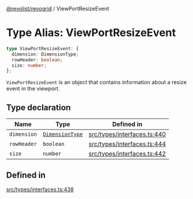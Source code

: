[@revolist/revogrid](README.md) / ViewPortResizeEvent

# Type Alias: ViewPortResizeEvent

```ts
type ViewPortResizeEvent: {
  dimension: DimensionType;
  rowHeader: boolean;
  size: number;
};
```

`ViewPortResizeEvent` is an object that contains information about a resize
event in the viewport.

## Type declaration

| Name | Type | Defined in |
| ------ | ------ | ------ |
| `dimension` | [`DimensionType`](TypeAlias.DimensionType.md) | [src/types/interfaces.ts:440](https://github.com/revolist/revogrid/blob/ad41fd58f9a9de46c1cfbe02ca82c22180ee685c/src/types/interfaces.ts#L440) |
| `rowHeader` | `boolean` | [src/types/interfaces.ts:444](https://github.com/revolist/revogrid/blob/ad41fd58f9a9de46c1cfbe02ca82c22180ee685c/src/types/interfaces.ts#L444) |
| `size` | `number` | [src/types/interfaces.ts:442](https://github.com/revolist/revogrid/blob/ad41fd58f9a9de46c1cfbe02ca82c22180ee685c/src/types/interfaces.ts#L442) |

## Defined in

[src/types/interfaces.ts:438](https://github.com/revolist/revogrid/blob/ad41fd58f9a9de46c1cfbe02ca82c22180ee685c/src/types/interfaces.ts#L438)
